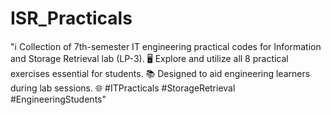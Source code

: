 # ISR_Practicals
"ℹ️ Collection of 7th-semester IT engineering practical codes for Information and Storage Retrieval lab (LP-3). 🖥️ Explore and utilize all 8 practical exercises essential for students. 📚 Designed to aid engineering learners during lab sessions. 🌐 #ITPracticals #StorageRetrieval #EngineeringStudents"
